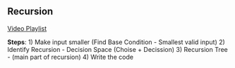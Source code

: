 ## Recursion

[Video Playlist](https://www.youtube.com/playlist?list=PL_z_8CaSLPWeT1ffjiImo0sYTcnLzo-wY)

**Steps**:
    1) Make input smaller (Find Base Condition - Smallest valid input)
    2) Identify Recursion - Decision Space (Choise + Decission)
    3) Recursion Tree - (main part of recursion)
    4) Write the code

